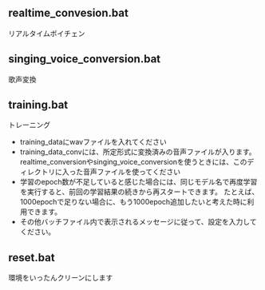 ## realtime_convesion.bat

リアルタイムボイチェン

## singing_voice_conversion.bat

歌声変換

## training.bat

トレーニング

- training_dataにwavファイルを入れてください
- training_data_convには、所定形式に変換済みの音声ファイルが入ります。
  realtime_conversionやsinging_voice_conversionを使うときには、このディレクトリに入った音声ファイルを使ってください
- 学習のepoch数が不足していると感じた場合には、同じモデル名で再度学習を実行すると、前回の学習結果の続きから再スタートできます。
  たとえば、1000epochで足りない場合に、もう1000epoch追加したいと考えた時に利用できます。
- その他バッチファイル内で表示されるメッセージに従って、設定を入力してください。

## reset.bat

環境をいったんクリーンにします

